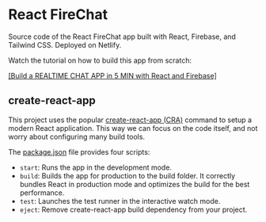 # React FireChat

Source code of the React FireChat app built with React, Firebase, and Tailwind
CSS. Deployed on Netlify.

Watch the tutorial on how to build this app from scratch:

[[Build a REALTIME CHAT APP in 5 MIN with React and Firebase]](https://www.youtube.com/watch?v=2-LISBTczQE)

## create-react-app

This project uses the popular
[create-react-app (CRA)](https://create-react-app.dev/) command to setup a
modern React application. This way we can focus on the code itself, and not
worry about configuring many build tools.

The
[package.json](https://github.com/AlterClassIO/react-firechat/blob/master/package.json)
file provides four scripts:

- `start`: Runs the app in the development mode.
- `build`: Builds the app for production to the build folder. It correctly
  bundles React in production mode and optimizes the build for the best
  performance.
- `test`: Launches the test runner in the interactive watch mode.
- `eject`: Remove create-react-app build dependency from your project.